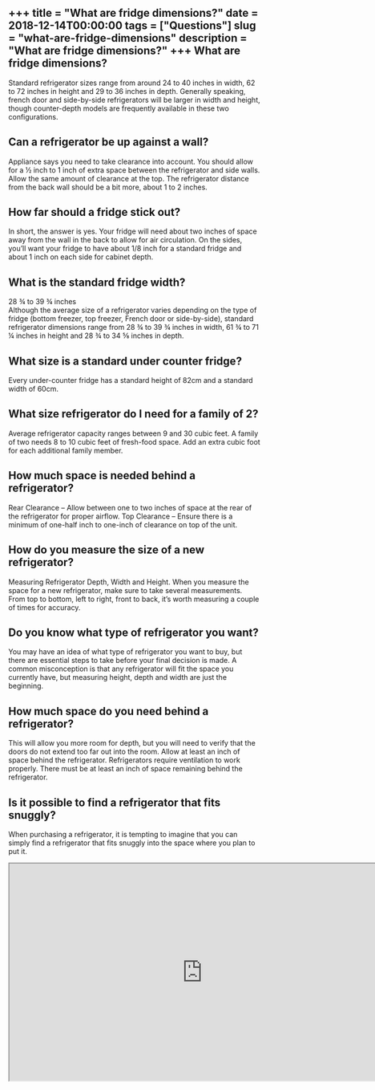 +++
title = "What are fridge dimensions?"
date = 2018-12-14T00:00:00
tags = ["Questions"]
slug = "what-are-fridge-dimensions"
description = "What are fridge dimensions?"
+++
What are fridge dimensions?
---------------------------

Standard refrigerator sizes range from around 24 to 40 inches in width, 62 to 72 inches in height and 29 to 36 inches in depth. Generally speaking, french door and side-by-side refrigerators will be larger in width and height, though counter-depth models are frequently available in these two configurations.

Can a refrigerator be up against a wall?
----------------------------------------

Appliance says you need to take clearance into account. You should allow for a ½ inch to 1 inch of extra space between the refrigerator and side walls. Allow the same amount of clearance at the top. The refrigerator distance from the back wall should be a bit more, about 1 to 2 inches.

How far should a fridge stick out?
----------------------------------

In short, the answer is yes. Your fridge will need about two inches of space away from the wall in the back to allow for air circulation. On the sides, you’ll want your fridge to have about 1/8 inch for a standard fridge and about 1 inch on each side for cabinet depth.

What is the standard fridge width?
----------------------------------

28 ¾ to 39 ¾ inches  
Although the average size of a refrigerator varies depending on the type of fridge (bottom freezer, top freezer, French door or side-by-side), standard refrigerator dimensions range from 28 ¾ to 39 ¾ inches in width, 61 ¾ to 71 ¼ inches in height and 28 ¾ to 34 ⅝ inches in depth.

What size is a standard under counter fridge?
---------------------------------------------

Every under-counter fridge has a standard height of 82cm and a standard width of 60cm.

What size refrigerator do I need for a family of 2?
---------------------------------------------------

Average refrigerator capacity ranges between 9 and 30 cubic feet. A family of two needs 8 to 10 cubic feet of fresh-food space. Add an extra cubic foot for each additional family member.

How much space is needed behind a refrigerator?
-----------------------------------------------

Rear Clearance – Allow between one to two inches of space at the rear of the refrigerator for proper airflow. Top Clearance – Ensure there is a minimum of one-half inch to one-inch of clearance on top of the unit.

How do you measure the size of a new refrigerator?
--------------------------------------------------

Measuring Refrigerator Depth, Width and Height. When you measure the space for a new refrigerator, make sure to take several measurements. From top to bottom, left to right, front to back, it’s worth measuring a couple of times for accuracy.

Do you know what type of refrigerator you want?
-----------------------------------------------

You may have an idea of what type of refrigerator you want to buy, but there are essential steps to take before your final decision is made. A common misconception is that any refrigerator will fit the space you currently have, but measuring height, depth and width are just the beginning.

How much space do you need behind a refrigerator?
-------------------------------------------------

This will allow you more room for depth, but you will need to verify that the doors do not extend too far out into the room. Allow at least an inch of space behind the refrigerator. Refrigerators require ventilation to work properly. There must be at least an inch of space remaining behind the refrigerator.

Is it possible to find a refrigerator that fits snuggly?
--------------------------------------------------------

When purchasing a refrigerator, it is tempting to imagine that you can simply find a refrigerator that fits snuggly into the space where you plan to put it.

<iframe allow="accelerometer; autoplay; clipboard-write; encrypted-media; gyroscope; picture-in-picture" allowfullscreen="" class="__youtube_prefs__  epyt-is-override  no-lazyload" data-no-lazy="1" data-origheight="433" data-origwidth="770" data-skipgform_ajax_framebjll="" height="433" id="_ytid_95845" loading="lazy" src="https://www.youtube.com/embed/okQysetTX2k?enablejsapi=1&autoplay=0&cc_load_policy=0&cc_lang_pref=&iv_load_policy=1&loop=0&modestbranding=0&rel=1&fs=1&playsinline=0&autohide=2&theme=dark&color=red&controls=1&" title="YouTube player" width="770"></iframe>